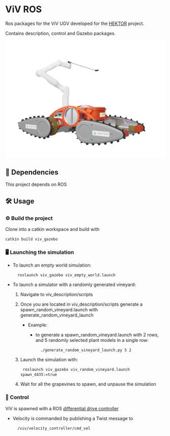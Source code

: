 # ViV ROS

Ros packages for the ViV UGV developed for the [HEKTOR](https://hektor.fer.hr/) project.

Contains description, control and Gazebo packages. 

<img src="doc/viv_driving_1_transparent.png" width="800">

## 📄 Dependencies

This project depends on ROS

## 🛠️ Usage

### ⚙️ Build the project

Clone into a catkin workspace and build with

	catkin build viv_gazebo

### 🖥️ Launching the simulation

- To launch an empty world simulation:

		roslaunch viv_gazebo viv_empty_world.launch  

- To launch a simulator with a randomly generated vineyard:

	1. Navigate to viv_description/scripts

	2. Once you are located in viv_description/scripts generate a spawn_random_vineyard.launch with generate_random_vineyard_launch 
	
		- Example:

			- to generate a spawn_random_vineyard.launch with 2 rows, and 5 randomly selected plant models in a single row:

					./generate_random_vineyard_launch.py 5 2  


	3. Launch the simulation with:

			roslaunch viv_gazebo viv_random_vineyard.launch spawn_d435:=true

	4. Wait for all the grapevines to spawn, and unpause the simulation


### 🚜 Control
ViV is spawned with a ROS [differential drive controller](http://wiki.ros.org/diff_drive_controller) 

- Velocity is commanded by publishing a Twist message to 
   
    	/viv/velocity_controller/cmd_vel
